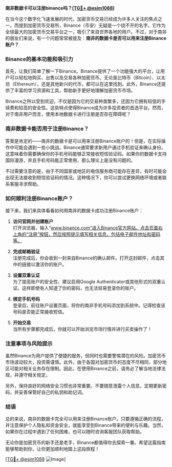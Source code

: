 **南非数据卡可以注册binance吗？[[TG💪+ @esim1088](https://t.me/s/esim1088)]**

在当今这个数字化飞速发展的时代，加密货币交易已经成为许多人关注的焦点之一。而提到加密货币交易所，Binance（币安）无疑是一个绕不开的名字。它作为全球最大的加密货币交易平台之一，吸引了来自世界各地的用户。不过，对于南非的朋友们来说，有一个问题常常被提及：**南非的数据卡是否可以用来注册Binance账户？**

### Binance的基本功能和吸引力

首先，让我们简单了解一下Binance。Binance提供了一个功能强大的平台，让用户可以轻松地购买、出售以及交易各种加密货币。无论是比特币（Bitcoin）、以太坊（Ethereum），还是其他新兴的代币，都可以在这里找到。此外，Binance还提供了丰富的学习资源和工具，帮助新手更好地理解加密货币市场。

Binance之所以受到欢迎，不仅是因为它的交易种类繁多，还因为它拥有较低的手续费和较高的安全性。这些特点使得Binance成为许多投资者的首选平台。然而，对于南非用户而言，使用本地数据卡进行注册是否存在障碍呢？

### 南非数据卡能否用于注册Binance？

答案是肯定的——南非的数据卡是可以用来注册Binance账户的！但是，在实际操作中可能会遇到一些小挑战。Binance通常要求新用户通过手机验证来确认身份。这意味着你需要确保你的手机号码能够正常接收短信验证码。如果你的数据卡支持国际漫游，并且手机号码能正常使用，那么理论上是没有问题的。

不过需要注意的是，由于不同国家或地区的电信服务商可能存在差异，有时可能会出现无法接收到短信验证码的情况。这种情况下，你可以尝试更换网络环境或者联系客服寻求帮助。

### 如何顺利注册Binance账户？

接下来，我们来具体看看如何用南非的数据卡成功注册Binance账户：

1. **访问官网并创建账户**  
   打开浏览器，输入“www.binance.com”进入Binance官方网站。点击页面右上角的“注册”按钮，然后按照提示填写相关信息，包括电子邮件地址和密码等。

2. **完成邮箱验证**  
   注册完成后，你会收到一封来自Binance的确认邮件。打开这封邮件，点击其中的链接以激活你的账户。

3. **设置双重认证**  
   为了提高账户的安全性，建议启用Google Authenticator或其他形式的双重认证。这样即使有人知道了你的密码，也无法轻易登录你的账户。

4. **绑定手机号码**  
   登录后，前往账户设置页面，将你的南非手机号码添加到系统中。记得检查该号码是否能正常接收短信。

5. **开始交易**  
   当所有步骤都完成后，你就可以开始浏览市场行情并进行买卖操作了！

### 注意事项与风险提示

虽然Binance为用户提供了便捷的服务，但同时也需要警惕潜在的风险。加密货币市场波动较大，投资需谨慎。此外，由于各国对加密货币的态度不尽相同，部分地区可能对相关业务存在限制。因此，在使用Binance之前，请务必了解当地法律法规，并遵守相关规定。

另外，保持良好的网络安全习惯也非常重要。不要随意泄露个人信息，定期更新密码，并妥善保管好自己的私钥和助记词。

### 结语

总的来说，南非的数据卡完全可以用来注册Binance账户。只要遵循正确的流程，并注意保护个人隐私和资金安全，就能享受到Binance带来的便利与乐趣。当然，如果你在过程中遇到了任何困难，也可以随时咨询客服团队获取帮助。

无论你是加密货币的新手还是老手，Binance都值得你去探索一番。希望这篇指南能够帮助到你，让你更加顺利地踏上这段旅程！

[[TG💪+ @esim1088](https://t.me/s/esim1088) ![Image](https://i.postimg.cc/4NQfJmqS/Snipaste-2025-05-13-00-14-12.png)]
